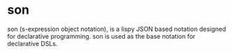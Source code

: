 son
===

son (s-expression object notation), is a lispy JSON based notation designed for declarative programming. son is used as the base notation for declarative DSLs.
